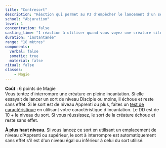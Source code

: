 ```yaml
---
title: "Contresort"
description: "Réaction qui permet au PJ d'empêcher le lancement d'un sort."
school: "Abjuration"
level: 1
concentration: false
casting_time: "1 réaction à utiliser quand vous voyez une créature située dans un rayon de 18 mètres autour de vous lancer un sort"
duration: "instantanée"
range: "18 mètres"
components:
  verbal: false
  somatic: true
  material: false
ritual: false
classes:
    - Magie
---
```

**Coût** : 6 points de Magie  
Vous tentez d'interrompre une créature en pleine incantation. Si elle essayait de lancer un sort de niveau Disciple ou moins, il échoue et reste sans effet. Si le sort est de niveau Apprenti ou plus, faites un [test de caractéristique](/utiliser-les-caracteristiques/#tests-de-caracteristique) en utilisant votre caractéristique d'incantation. Le DD est de 10 + le niveau du sort. Si vous réussissez, le sort de la créature échoue et reste sans effet.

**À plus haut niveau**. Si vous lancez ce sort en utilisant un emplacement de niveau d'Apprenti ou supérieur, le sort à interrompre est automatiquement sans effet s'il est d'un niveau égal ou inférieur à celui du sort utilisé.
